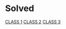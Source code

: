 # Solved

[CLASS 1](https://github.com/SolvedMaster/Solved/tree/master/src/solved/class1)
[CLASS 2](https://github.com/SolvedMaster/Solved/tree/master/src/solved/class2)
[CLASS 3](https://github.com/SolvedMaster/Solved/tree/master/src/solved/class3)
